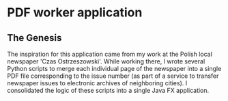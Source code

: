 # PDF worker application
## The Genesis
The inspiration for this application came from my work at the Polish local newspaper 'Czas Ostrzeszowski'. 
While working there, I wrote several Python scripts to merge each individual page of the newspaper into a single PDF file corresponding to the issue number (as part of a service to transfer newspaper issues to electronic archives of neighboring cities). I consolidated the logic of these scripts into a single Java FX application.
